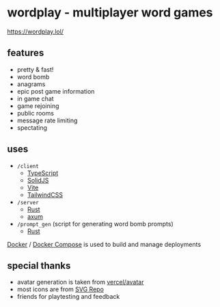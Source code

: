 # wordplay - multiplayer word games
https://wordplay.lol/

## features
- pretty & fast!
- word bomb
- anagrams
- epic post game information
- in game chat
- game rejoining
- public rooms
- message rate limiting
- spectating

## uses
- `/client`
  - [TypeScript](https://www.typescriptlang.org/)
  - [SolidJS](https://www.solidjs.com/)
  - [Vite](https://vitejs.dev)
  - [TailwindCSS](https://tailwindcss.com)
- `/server`
  - [Rust](https://www.rust-lang.org/)
  - [axum](https://github.com/tokio-rs/axum)
- `/prompt_gen` (script for generating word bomb prompts)
  - [Rust](https://www.rust-lang.org/)

[Docker](https://docs.docker.com/) / [Docker Compose](https://docs.docker.com/compose/) is used to build and manage deployments

## special thanks
- avatar generation is taken from [vercel/avatar](https://github.com/vercel/avatar)
- most icons are from [SVG Repo](https://www.svgrepo.com/)
- friends for playtesting and feedback